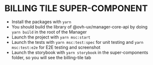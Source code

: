 # BILLING TILE SUPER-COMPONENT

- Install the packages with `yarn`
- You should build the library of @ovh-ux/manager-core-api by doing `yarn build` in the root of the Manager
- Launch the project with `yarn msc:start`
- Launch the tests with `yarn msc:test:spec` for unit testing and `yarn msc:test:e2e` for E2E testing and screenshot
- Launch the storybook with `yarn storybook` in the super-components folder, so you will see the billing-tile tab
